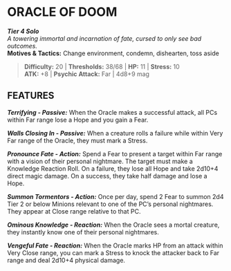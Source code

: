 # ORACLE OF DOOM

***Tier 4 Solo***  
*A towering immortal and incarnation of fate, cursed to only see bad outcomes.*  
**Motives & Tactics:** Change environment, condemn, dishearten, toss aside

> **Difficulty:** 20 | **Thresholds:** 38/68 | **HP:** 11 | **Stress:** 10  
> **ATK:** +8 | **Psychic Attack:** Far | 4d8+9 mag  

## FEATURES

***Terrifying - Passive:*** When the Oracle makes a successful attack, all PCs within Far range lose a Hope and you gain a Fear.

***Walls Closing In - Passive:*** When a creature rolls a failure while within Very Far range of the Oracle, they must mark a Stress.

***Pronounce Fate - Action:*** Spend a Fear to present a target within Far range with a vision of their personal nightmare. The target must make a Knowledge Reaction Roll. On a failure, they lose all Hope and take 2d10+4 direct magic damage. On a success, they take half damage and lose a Hope.

***Summon Tormentors - Action:*** Once per day, spend 2 Fear to summon 2d4 Tier 2 or below Minions relevant to one of the PC’s personal nightmares. They appear at Close range relative to that PC.

***Ominous Knowledge - Reaction:*** When the Oracle sees a mortal creature, they instantly know one of their personal nightmares.

***Vengeful Fate - Reaction:*** When the Oracle marks HP from an attack within Very Close range, you can mark a Stress to knock the attacker back to Far range and deal 2d10+4 physical damage.
